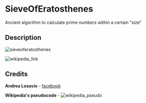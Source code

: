 # SieveOfEratosthenes
Ancient algorithm to calculate prime numbers within a certain "size"

## Description

![sieveoferatosthenes](https://upload.wikimedia.org/wikipedia/commons/b/b9/Sieve_of_Eratosthenes_animation.gif)

![wikipedia_link](https://en.wikipedia.org/wiki/Sieve_of_Eratosthenes)

## Credits

**Andrea Losavio** - [facebook](https://www.facebook.com/andrea.losavio.7/)

**Wikipedia's pseudocode** - ![wikipedia_pseudo](https://en.wikipedia.org/wiki/Sieve_of_Eratosthenes#Pseudocode)

